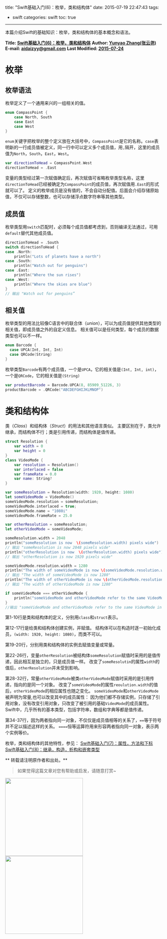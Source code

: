 title: "Swift基础入门(6)：枚举，类和结构体"
date: 2015-07-19 22:47:43
tags:
- swift
categories: swift 
toc: true
---

本篇介绍Swift的基础知识：枚举，类和结构体的基本概念和语法。

<!--more-->
**Title: [Swift基础入门(6)：枚举，类和结构体](https://aidaizyy.github.io/swift_6)**
**Author: [Yunyao Zhang(张云尧)](http://aidaizyy.github.io)**
**E-mail: <aidaizyy@gmail.com>**
**Last Modified: [2015-07-24](http://aidaizyy.github.io)**

# 枚举

## 枚举语法
枚举定义了一个通用来兴的一组相关的值。
``` swift
enum CompassPoint {
    case North, South
    case East
    case West
}
```
`enum`关键字把枚举的整个定义放在大括号中，`CompassPoint`是它的名称。`case`表明新的一行成员值被定义，同一行中可以定义多个成员值，用`,`隔开，这里的成员值为`North`，`South`，`East`，`West`。
``` swift
var directionToHead = CompassPoint.West
directionToHead = .East
```
变量的类型经过第一次赋值确定后，再次赋值可省略枚举类型名称，这里`directionToHead`已经被确定为`CompassPoint`的成员值，再次赋值用`.East`的形式就可以了。
定义的枚举成员是没有值的，不会自动分配值。后面会介绍存储原始值，不仅可以存储整数，也可以存储浮点数字符串等其他类型。

## 成员值
枚举类型用`switch`匹配时，必须每个成员值都考虑到，否则编译无法通过，可用`default`替代其他成员值。
``` swift
directionToHead = .South
switch directionToHead {
case .North:
    println("Lots of planets have a north")
case .South:
    println("Watch out for penguins")
case .East:
    println("Where the sun rises")
case .West:
    println("Where the skies are blue")
}
// 输出 "Watch out for penguins”
```

## 相关值
枚举类型的用法比较像C语言中的联合体（_union_），可以为成员值提供其他类型的相关值，即成员值之外的自定义信息。
相关值可以是任何类型，每个成员的数据类型也可以不一样。
``` swift
enum Barcode {
  case UPCA(Int, Int, Int)
  case QRCode(String)
}
```
枚举类型`Barcode`有两个成员值，一个是`UPCA`，它的相关值是`(Int, Int, int)`，一个是`QRCode`，它的相关值是`(String)`
``` swift
var productBarcode = Barcode.UPCA(8, 85909_51226, 3)
productBarcode = .QRCode("ABCDEFGHIJKLMNOP")
```

# 类和结构体

类（_Class_）和结构体（_Struct_）的用法和其他语言类似。
主要区别在于，类允许继承，而结构体不行；类是引用传递，而结构体是值传递。

``` swift
struct Resolution {
    var width = 0
    var height = 0
}
class VideoMode {
    var resolution = Resolution()
    var interlaced = false
    var frameRate = 0.0
    var name: String?
}

var someResolution = Resolution(width: 1920, height: 1080)
let someVideoMode = VideoMode()
someVideoMode.resolution = someResolution;
someVideoMode.interlaced = true;
someVideoMode.name = "1080i"
someVideoMode.frameRate = 25.0

var otherResolution = someResolution;
let otherVideoMode = someVideoMode;

someResolution.width = 2048
println("someResolution is now  \(someResolution.width) pixels wide")
// 输出 "someResolution is now 2048 pixels wide"
println("otherResolution is now  \(otherResolution.width) pixels wide")
// 输出 "otherResolution is now 1920 pixels wide"

someVideoMode.resolution.width = 1280
println("The width of someVideoMode is now \(someVideoMode.resolution.width)")
// 输出 "The width of someVideoMode is now 1280"
println("The width of otherVideoMode is now \(otherVideoMode.resolution.width)")
// 输出 "The width of otherVideoMode is now 1280"

if someVideoMode === otherVideoMode {
    println("someVideoMode and otherVideoMode refer to the same VideoMode instance.")
}
//输出 "someVideoMode and otherVideoMode refer to the same VideoMode instance."
```
第1-10行是类和结构体的定义，分别用`class`和`struct`表示。

第12-17行是给类和结构体创建实例，并赋值。
结构体可以在构造时逐一初始化成员，`(width: 1920, height: 1080)`，而类不可以。

第19-20行，分别用类和结构体的实例去赋值变量或常量。

第22-26行，变量`otherResolution`被结构体`someResolution`赋值时采用的是值传递，因此相互是独立的，只是成员值一样。
改变了`someResolutin`的属性`width`的值后，`otherResolution`并未受到影响。

第28-32行，常量`otherVideoMode`被类`otherVideoMode`赋值时采用的是引用传递，指向的是同一个对象。
改变了`someVideoMode`的属性`reoulution.width`的值后，`otherVideoMode`的相应属性也随之变化。
`someVideoMode`和`otherVideoMode`被声明为常量,也可以改变其中的成员属性：
因为他们都不存储实例，只存储了引用对象，没有改变引用对象，只改变了被引用的基础`VideoMode`的成员属性。
Swift中，几乎所有的基本类型，包括字符串，数组和字典等都是值传递。

第34-37行，因为两者指向同一对象，不仅仅是成员值相等的关系了，`==`等于符号并不足以描述这样的关系。
`====`恒等运算符用来形容两者指向同一对象，表示两个实例等价。

枚举，类和结构体的其他特性，参见：
[Swift基础入门(7)：属性，方法和下标](http://aidaizyy.github.io/swift_7)
[Swift基础入门(8)：继承，构造，析构和嵌套类型](http://aidaizyy.github.io/swift_8)

** 转载请注明原作者和出处。**
> 如果觉得这篇文章对您有帮助或启发，请随意打赏~
<p> <img src="http://7xivk7.com1.z0.glb.clouddn.com/paycode01.jpg" width = "250" align = "left" /> <img src="http://7xivk7.com1.z0.glb.clouddn.com/paycode02.jpg" width = "250" align = "left" /> </p>
